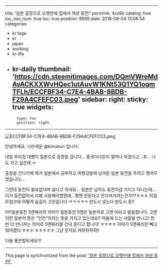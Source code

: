 
---
title: '일본 출장으로 오랫만에 집에서 꺼낸 동전!'
permlink: 4xz6lr
catalog: true
toc_nav_num: true
toc: true
position: 9999
date: 2018-09-04 13:06:54
categories:
- kr
tags:
- kr
- japan
- working
- kr-life
- kr-daily
thumbnail: 'https://cdn.steemitimages.com/DQmVWreMdAyACKXXWvHQec1utAuvW1KNt53Q1YQ1ogmTFLh/ECCFBF34-C7E4-4BAB-8BDB-F29A4CFEFC03.jpeg'
sidebar:
    right:
        sticky: true
widgets:
    -
        type: toc
        position: right
---


![ECCFBF34-C7E4-4BAB-8BDB-F29A4CFEFC03.jpeg](https://cdn.steemitimages.com/DQmVWreMdAyACKXXWvHQec1utAuvW1KNt53Q1YQ1ogmTFLh/ECCFBF34-C7E4-4BAB-8BDB-F29A4CFEFC03.jpeg)

안녕하세요, 나라세운 @kimseun 입니다.

내일 우리집 대빵이 일본으로 출장을 갑니다... 중국다녀온지 얼마나 되었다고...후... 나도 가고 싶은데 ㅠ

출장을 간다기에 제가 일본에서 공부하고 여행갔을때 남겨둔 일본 동전을 주려고 챙겨두었습니다...

그런데 동전이 필요없다며 싫다고 하네요... 일본은 남자도 동전지갑 가지고 다니는데...이거 동전없어서 지폐 사용해야할텐데...몇엔 안된다고 안가져가려는건가??ㅎㅎㅎ 이걸 트렁크에 어떻게 숨길지 고민입니다 ㅋㅋㅋㅋㅋ 반도시 넣는다 반도시 훗!!
 

아!!일본동전 5엔짜리의 의미!!!
일본동전 5엔은 일본어로 고엔 이라고 발음합니다. 고엔이란 일본어 뜻은 “인연”이라는 뜻을 가지고 있는데요!! 마음에 드는 사람을 만나고! 한번 더 만나자는 의미로 5엔짜리를 건내 준다고 합니다! ㅎㅎㅎㅎ 이따가 5엔짜리만 빼고 줘야겠다 ㅎㅎㅎ ㅎㅎㅎㅎㅎ 그냥 웃지요 캬하하하하!!


다들 좋은밤되세요!!!

- - -

This page is synchronized from the post: ['일본 출장으로 오랫만에 집에서 꺼낸 동전!'](https://steemit.com/@kimseun/4xz6lr)
